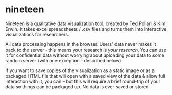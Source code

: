 # nineteen
Nineteen is a qualitative data visualization tool, created by Ted Pollari & Kim Erwin.
It takes excel spreadsheets / .csv files and turns them into interactive visualizations for researchers.

All data processing happens in the browser. Users' data never makes it back to the server - this means your research is *your research*. 
You can use it for confidential data without worrying about uploading your data to some random server (with one exception - described below)

If you want to save copies of the visualization as a static image or as a packaged HTML file that will open with a saved view of the data & 
allow full interaction with it, you can – but this will require a brief round-trip of your data so things can be packaged up. 
No data is ever saved or stored.

